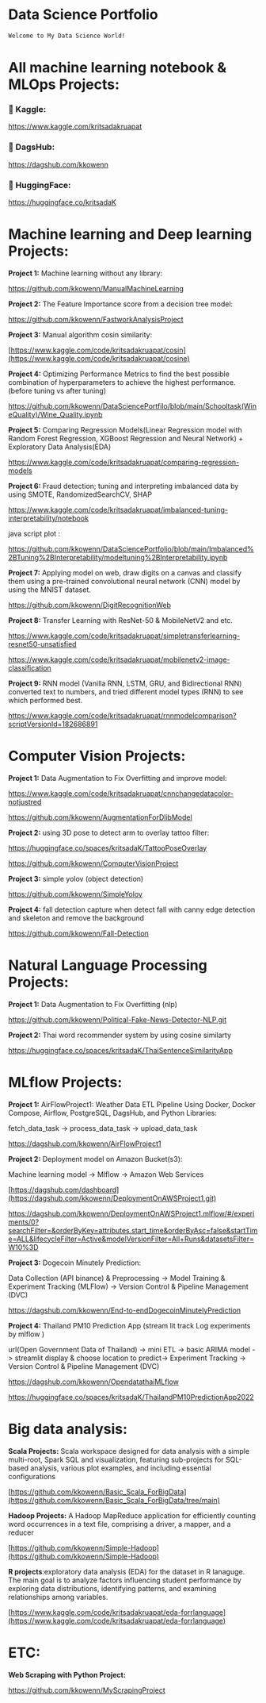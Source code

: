 # Data Science Portfolio

```bash
Welcome to My Data Science World!
```

# All machine learning notebook & MLOps Projects:

### 🦆 Kaggle:
https://www.kaggle.com/kritsadakruapat

### 🐶 DagsHub:
https://dagshub.com/kkowenn

### 🤗 HuggingFace:
https://huggingface.co/kritsadaK

# Machine learning and Deep learning Projects:

**Project 1:** Machine learning without any library:

https://github.com/kkowenn/ManualMachineLearning

**Project 2:** The Feature Importance score from a decision tree model:

https://github.com/kkowenn/FastworkAnalysisProject

**Project 3:** Manual algorithm cosin similarity:

[https://www.kaggle.com/code/kritsadakruapat/cosin](https://www.kaggle.com/code/kritsadakruapat/cosine)

**Project 4:** Optimizing Performance Metrics to find the best possible combination of hyperparameters to achieve the highest performance. (before tuning vs after tuning)

https://github.com/kkowenn/DataSciencePortfilo/blob/main/Schooltask(WineQuality)/Wine_Quality.ipynb

**Project 5:** Comparing Regression Models(Linear Regression model with Random Forest Regression, XGBoost Regression and Neural Network) + Exploratory Data Analysis(EDA)

https://www.kaggle.com/code/kritsadakruapat/comparing-regression-models

**Project 6:**  Fraud detection; tuning and interpreting imbalanced data by using SMOTE, RandomizedSearchCV, SHAP

https://www.kaggle.com/code/kritsadakruapat/imbalanced-tuning-interpretability/notebook

java script plot :

https://github.com/kkowenn/DataSciencePortfolio/blob/main/Imbalanced%2BTuning%2BInterpretability/modeltuning%2BInterpretability.ipynb

**Project 7:** Applying model on web, draw digits on a canvas and classify them using a pre-trained convolutional neural network (CNN) model by using the MNIST dataset.

https://github.com/kkowenn/DigitRecognitionWeb

**Project 8:** Transfer Learning with ResNet-50 & MobileNetV2 and etc.

https://www.kaggle.com/code/kritsadakruapat/simpletransferlearning-resnet50-unsatisfied

https://www.kaggle.com/code/kritsadakruapat/mobilenetv2-image-classification

**Project 9:** RNN model (Vanilla RNN, LSTM, GRU, and Bidirectional RNN) converted text to numbers, and tried different model types (RNN) to see which performed best.

https://www.kaggle.com/code/kritsadakruapat/rnnmodelcomparison?scriptVersionId=182686891

# Computer Vision Projects:

**Project 1:** Data Augmentation to Fix Overfitting and improve model:

https://www.kaggle.com/code/kritsadakruapat/cnnchangedatacolor-notjustred

https://github.com/kkowenn/AugmentationForDlibModel
 
**Project 2:** using 3D pose to detect arm to overlay tattoo filter:

https://huggingface.co/spaces/kritsadaK/TattooPoseOverlay

https://github.com/kkowenn/ComputerVisionProject

**Project 3:** simple yolov (object detection)

https://github.com/kkowenn/SimpleYolov

**Project 4:** fall detection capture when detect fall with canny edge detection and skeleton and remove the background 

https://github.com/kkowenn/Fall-Detection


# Natural Language Processing Projects:

**Project 1:** Data Augmentation to Fix Overfitting (nlp)

https://github.com/kkowenn/Political-Fake-News-Detector-NLP.git

**Project 2:** Thai word recommender system by using cosine similarty

https://huggingface.co/spaces/kritsadaK/ThaiSentenceSimilarityApp


# MLflow Projects:

**Project 1:**  AirFlowProject1: Weather Data ETL Pipeline Using Docker, Docker Compose, Airflow, PostgreSQL, DagsHub, and Python Libraries:

fetch_data_task → process_data_task → upload_data_task

https://dagshub.com/kkowenn/AirFlowProject1

**Project 2:**  Deployment model on Amazon Bucket(s3):

Machine learning model -> Mlflow -> Amazon Web Services

[https://dagshub.com/dashboard](https://dagshub.com/kkowenn/DeploymentOnAWSProject1.git)

https://dagshub.com/kkowenn/DeploymentOnAWSProject1.mlflow/#/experiments/0?searchFilter=&orderByKey=attributes.start_time&orderByAsc=false&startTime=ALL&lifecycleFilter=Active&modelVersionFilter=All+Runs&datasetsFilter=W10%3D


**Project 3:** Dogecoin Minutely Prediction:

Data Collection (API binance) & Preprocessing -> Model Training & Experiment Tracking (MLFlow) -> Version Control & Pipeline Management (DVC) 

https://dagshub.com/kkowenn/End-to-endDogecoinMinutelyPrediction

**Project 4:** Thailand PM10 Prediction App (stream lit track Log experiments by mlflow )

url(Open Government Data of Thailand) -> mini ETL -> basic ARIMA model -> streamlit display & choose location to predict-> Experiment Tracking -> Version Control & Pipeline Management (DVC)

https://dagshub.com/kkowenn/OpendatathaiMLflow

https://huggingface.co/spaces/kritsadaK/ThailandPM10PredictionApp2022


# Big data analysis:

**Scala Projects:** Scala workspace designed for data analysis with a simple multi-root, Spark SQL and visualization, featuring sub-projects for SQL-based analysis, various plot examples, and including essential configurations 

[https://github.com/kkowenn/Basic_Scala_ForBigData](https://github.com/kkowenn/Basic_Scala_ForBigData/tree/main)

**Hadoop Projects:** A Hadoop MapReduce application for efficiently counting word occurrences in a text file, comprising a driver, a mapper, and a reducer

[https://github.com/kkowenn/Simple-Hadoop](https://github.com/kkowenn/Simple-Hadoop)

**R projects**:exploratory data analysis (EDA) for the dataset in R lanaguge. The main goal is to analyze factors influencing student performance by exploring data distributions, identifying patterns, and examining relationships among variables.

[https://www.kaggle.com/code/kritsadakruapat/eda-forrlanguage](https://www.kaggle.com/code/kritsadakruapat/eda-forrlanguage)

#  ETC:

**Web Scraping with Python Project:** 

https://github.com/kkowenn/MyScrapingProject
